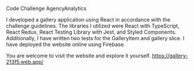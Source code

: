 Code Challenge AgencyAnalytics

I developed a gallery application using React in accordance with the challenge guidelines. The libraries I utilized were React with TypeScript, React Redux, React Testing Library with Jest, and Styled Components. Additionally, I have written two tests for the GalleryItem and gallery slice. I have deployed the website online using Firebase. 

You are welcome to visit the website and explore it yourself.
https://gallery-213f5.web.app/
